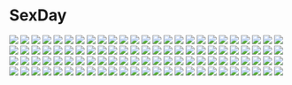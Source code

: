 # SexDay
![](https://konachan.com/jpeg/f318f743251ca54ea9603e41e579eabf/Konachan.com%20-%20150835%20akinashi_yuu%20fairys%20game_cg%20ima_sugu_onii-chan_ni_imouto_da_tte_iitai%21%20male%20mitani_rikuto%20nanase_matsuri.jpg)
![](https://konachan.com/image/c50cabf99c14a0849e6074f24ae53e8c/Konachan.com%20-%2047162%20axel%20donald_duck%20goofy%20kairi%20kingdom_hearts%20mickey%20namine%20roxas%20sora.jpg)
![](https://konachan.com/image/5840415bc3294d9973ee6a91bbf78b11/Konachan.com%20-%2014559%20ai_yori_aoshi%20apron%20sakuraba_aoi.jpg)
![](https://konachan.com/image/73893a8e58c3177ed34da2822c1da3da/Konachan.com%20-%20203432%20blood%20boots%20eyepatch%20gloves%20nujima%20panties%20purple_hair%20short_hair%20skirt%20striped_panties%20sword%20thighhighs%20tie%20underwear%20weapon%20white%20yellow_eyes.jpg)
![](https://konachan.com/jpeg/81666e0255522dce58fdca9b71b8bb2e/Konachan.com%20-%20295808%20blonde_hair%20breast_hold%20breasts%20chain%20couch%20fate_extra%20fate_%28series%29%20flowers%20green_eyes%20nero_claudius_%28fate%29%20rose%20short_hair%20tsuuhan.jpg)
![](https://konachan.com/image/dce1a7976e1eacc6aad9fe0d2f6aff3f/Konachan.com%20-%20130642%20animal_ears%20blush%20ketsushi%20mousegirl%20nazrin%20penis%20red_eyes%20touhou%20uncensored.jpg)
![](https://konachan.com/jpeg/abfb4f33969a6b3c1559c2c17aa84abc/Konachan.com%20-%20262020%20building%20junpei_%28juntonanotukunanika%29%20male%20original%20water%20waterfall.jpg)
![](https://konachan.com/image/24e768a2e872aed3d5f6266c1ba8e42d/Konachan.com%20-%20189877%20animal_ears%20blonde_hair%20blue_eyes%20blush%20foxgirl%20loli%20long_hair%20original%20panties%20tachimi_%28basue%29%20tail%20underwear.jpg)
![](https://konachan.com/image/6bdafae00dd5b64e0c139ac5e2b2c45d/Konachan.com%20-%2060397%20clannad%20furukawa_akio%20furukawa_nagisa%20furukawa_sanae%20okazaki_tomoya.jpg)
![](https://konachan.com/image/ad1ec76387e65c4733f8c31efd0e9fed/Konachan.com%20-%20298062%20blush%20bow%20close%20gloves%20idolmaster%20idolmaster_shiny_colors%20minyom%20ponytail%20purple_eyes%20purple_hair%20tanaka_mamimi%20winter.jpg)
![](https://konachan.com/jpeg/2203f22dd50584e395480e4e553696b8/Konachan.com%20-%2098686%20game_cg%20gray_hair%20kona_nako%20nishimata_aoi%20orange_eyes%20school_uniform%20sekai_seifuku_kanojo.jpg)
![](https://konachan.com/image/e3ce747e299bdcb7dc58d11845f6fc8a/Konachan.com%20-%20148926%20ass%20black_hair%20glasses%20original%20panties%20pantyhose%20red_eyes%20school_uniform%20skirt%20umakatsuhai%20underwear%20white.jpg)
![](https://konachan.com/image/67ad045e52c1b281d7bec6c588f3c67e/Konachan.com%20-%2035888%20kyouran_kazoku_nikki.jpg)
![](https://konachan.com/image/0251c0aaac46ad76f21680118df80a38/Konachan.com%20-%20179252%20anthropomorphism%20close%20kantai_collection%20kuronekonero%20nagato_%28kancolle%29.jpg)
![](https://konachan.com/image/5982a47bd5919c1e4d772a40b83819a3/Konachan.com%20-%2066456%20mei_%28loopin%29%20miki_%28vocaloid%29%20vocaloid%20white.jpg)
![](https://konachan.com/image/b64412c42d992fcb1796fc3d0dfeebb0/Konachan.com%20-%2015600%20ikkitousen%20kanu_unchou.jpg)
![](https://konachan.com/jpeg/9683901bf9ab69ff9c269b21eae956d7/Konachan.com%20-%20212060%20anapom%20blush%20breasts%20censored%20cum%20game_cg%20long_hair%20nipples%20ootori_maria%20open_shirt%20orange_hair%20purple_eyes%20pussy%20pussy_juice%20sex%20twintails%20underwear.jpg)
![](https://konachan.com/image/b95d67abab0e38f3469e61489027a5e4/Konachan.com%20-%20202111%20dress%20grass%20hatsune_miku%20landscape%20long_hair%20scenic%20sombernight%20tree%20vocaloid.jpg)
![](https://konachan.com/image/3df85496a026f08fddf3bfa53f87607a/Konachan.com%20-%20223001%20anthropomorphism%20kantai_collection%20polychromatic%20re-class_battleship%20tendo_%28zhazhatiantong%29.jpg)
![](https://konachan.com/image/ad71900fbe7e0e684b9a2ef5945c6c7c/Konachan.com%20-%20134174%20blue_hair%20bra%20breasts%20brown_eyes%20cleavage%20original%20panties%20umakatsuhai%20underwear%20undressing%20wet.jpg)
![](https://konachan.com/image/222247359bff15878f70eb61dbac49d3/Konachan.com%20-%2051922%20all_male%20male%20shigure_risa.jpg)
![](https://konachan.com/image/42301b5c384d7cc0fc527e3d90967f16/Konachan.com%20-%2036300%203d%20bikini%20breasts%20cleavage%20close%20navel%20open_shirt%20orange_eyes%20ponytail%20red_hair%20swimsuit%20tengen_toppa_gurren_lagann%20underboob%20white%20yoko_littner.jpg)
![](https://konachan.com/image/684ddb3fab962424ed7d28ce82b31024/Konachan.com%20-%20126127%20blue_eyes%20blush%20bra%20breasts%20cum%20glasses%20mikamin%20navel%20nipples%20open_shirt%20original%20pink_hair%20underwear.jpg)
![](https://konachan.com/image/3ae6b0f955a96c60c9f56635685740e7/Konachan.com%20-%20143970%20blue_eyes%20blue_hair%20hatsune_miku%20long_hair%20skirt%20thighhighs%20tie%20twintails%20vocaloid%20white%20zettai_ryouiki.jpg)
![](https://konachan.com/jpeg/1cf8a613ec7d3134a0e19abb69bc539d/Konachan.com%20-%20258326%20alice_schuberg%20bed%20blonde_hair%20blush%20breasts%20censored%20cum%20game_cg%20long_hair%20nipples%20nude%20penis%20pussy%20sex%20splush_wave%20sword_art_online%20tagme_%28artist%29.jpg)
![](https://konachan.com/jpeg/ad24a22862ddecceb0dd805f1b60e2d2/Konachan.com%20-%20180566%20blonde_hair%20blue_eyes%20blush%20bow%20breasts%20dengeki_hime%20dress%20logo%20long_hair%20nanami_ayane%20nipples%20no_bra%20panties%20scan%20spread_legs%20thighhighs%20underwear.jpg)
![](https://konachan.com/jpeg/20b086574be936a64f82e882aa7679d6/Konachan.com%20-%20307266%20dress%20long_hair%20original%20planet%20polychromatic%20riannannair%20white_hair.jpg)
![](https://konachan.com/jpeg/6eee1610fdb9b61430a5909e1e1f9132/Konachan.com%20-%20123368%20bed%20black_hair%20blush%20brown_eyes%20brown_hair%20game_cg%20kitahara_haruki%20long_hair%20male%20ogiso_setsuna%20pantyhose%20short_hair%20skirt%20tears%20white_album_2.jpg)
![](https://konachan.com/jpeg/dcfec14816b4cade397815d17d78efc5/Konachan.com%20-%20261960%20blue_hair%20blush%20breasts%20censored%20cum%20game_cg%20nipples%20nude%20penis%20purple_eyes%20pussy%20sayori%20short_hair%20spread_legs%20tentacle_games%20tropical_liquor.jpg)
![](https://konachan.com/image/fa61dc2ef271065fd17c887644e04326/Konachan.com%20-%20294692%20bicolored_eyes%20black_hair%20cropped%20date_a_live%20dress%20gloves%20goth-loli%20gun%20lolita_fashion%20long_hair%20night%20thighhighs%20tokisaki_kurumi%20weapon%20yue_xiao_e.jpg)
![](https://konachan.com/image/74ef492acf09729c7f72b24f82bd643b/Konachan.com%20-%2071444%20akiyama_mio%20ch%40r%20k-on%21%20wink.jpg)
![](https://konachan.com/image/d4de2f69b081a4f9c4a5c273c81e01b7/Konachan.com%20-%20253322%20animal%20bandage%20bird%20blue_eyes%20boots%20bow%20candy%20cat%20chain%20fire%20gloves%20group%20halloween%20hat%20lollipop%20male%20pumpkin%20sarashi%20skirt%20tail%20vocaloid%20witch_hat.jpg)
![](https://konachan.com/image/6b0cd6dadeca85ebae7856b6e735bf69/Konachan.com%20-%20199309%20bed%20blush%20breasts%20cleavage%20love_live%21_school_idol_project%20nishikino_maki%20nunna%20phone%20pink_eyes%20red_hair%20short_hair.jpg)
![](https://konachan.com/jpeg/9c8f81dea5c111e39b7a3c891521456b/Konachan.com%20-%2093788%20all_male%20kagamine_len%20male%20vocaloid.jpg)
![](https://konachan.com/jpeg/c19a6158d69262fd753e63c216863b64/Konachan.com%20-%20116702%20bunnygirl%20jpeg_artifacts%20monochrome%20pantyhose%20ueda_yuu.jpg)
![](https://konachan.com/image/0060e8876ee5f96a19f9df943942cf96/Konachan.com%20-%20290129%20azur_lane%20cross%20doomfest%20dress%20goth-loli%20gray_hair%20jpeg_artifacts%20lolita_fashion%20long_hair%20polychromatic%20red_eyes%20skirt_lift%20twintails.jpg)
![](https://konachan.com/image/bc689b7005e25bc18a4da76f0a72fdfa/Konachan.com%20-%20296336%20brown_hair%20building%20city%20clouds%20jpeg_artifacts%20k_kanehira%20long_hair%20night%20original%20scenic%20sky%20watermark.jpg)
![](https://konachan.com/jpeg/9357b52b083282b5a8bd552fea90d350/Konachan.com%20-%20179149%20ass%20breasts%20game_cg%20hapymaher%20koku%20nipples%20open_shirt%20panties%20school_uniform%20tagme%20tagme_%28character%29%20underwear.jpg)
![](https://konachan.com/jpeg/6f48e1a24b3ae6a3c9c5a007e143af23/Konachan.com%20-%20178923%20armeechef%20blonde_hair%20choker%20dress%20drink%20flowers%20gloves%20long_hair%20original%20pixiv_fantasia%20red_eyes%20rose%20saberiii%20thighhighs%20vampire.jpg)
![](https://konachan.com/image/b643e8bbc9487b56e59a77fb2e5f1b84/Konachan.com%20-%2019656%20animated%20artoria_pendragon_%28all%29%20fate_%28series%29%20fate_stay_night%20saber.gif)
![](https://konachan.com/image/fa0d94aacf0f2c0a9783378c35a070f1/Konachan.com%20-%2056724%20hagall_valkyr%20shirogane_no_soleil%20tsurugi_hagane.jpg)
![](https://konachan.com/image/464be0e99c1dee93a9f7c284bd641fcd/Konachan.com%20-%2026870%20tagme.jpg)
![](https://konachan.com/image/05c2aaea22bbfc76cc6d6445946f07fc/Konachan.com%20-%20127244%20barefoot%20book%20dark_skin%20diebuster%20drawfag%20lal%27c_mellk_mal%20short_hair%20white_hair%20yellow_eyes.jpg)
![](https://konachan.com/image/cbe52233e5fe6d8d302c9d92bb3bab01/Konachan.com%20-%2055949%20hitachiin_hikaru%20hitachiin_kaoru%20ouran_koukou_host_club%20twins.jpg)
![](https://konachan.com/jpeg/83e65be7745315a494ba19b92cde43d5/Konachan.com%20-%20235681%20aliasing%20animal_ears%20catgirl%20chibi%20maple_%28sayori%29%20minazuki_shigure%20neko_works%20nekopara%20sayori%20third-party_edit%20vanilla_%28sayori%29%20white.jpg)
![](https://konachan.com/jpeg/8af160e85ba9cb0096da95b5b7685db7/Konachan.com%20-%20283898%20beach%20bikini%20cat_smile%20clouds%20drink%20flat_chest%20food%20fruit%20green_eyes%20loli%20long_hair%20ponytail%20sky%20swimsuit%20umbrella%20waifu2x%20water%20wink%20yuuuuu.jpg)
![](https://konachan.com/image/4a7fe5113a02de064172492b98151632/Konachan.com%20-%20280246%20card_captor_sakura%20clamp%20daidouji_tomoyo%20kinomoto_sakura%20kinomoto_touya%20scan%20tsukishiro_yukito.jpg)
![](https://konachan.com/image/7592ba74ecb3ce698c5d37845ff02fc8/Konachan.com%20-%20260023%20bed%20blush%20breasts%20censored%20glasses%20long_hair%20navel%20nipples%20nopan%20penis%20purple_eyes%20purple_hair%20pussy%20pussy_juice%20rider%20sex%20shirt_lift%20twinameless.jpg)
![](https://konachan.com/image/ac17be03a0463d77642a8f85b751403a/Konachan.com%20-%20271732%20animal%20boots%20butterfly%20cat%20forest%20japanese_clothes%20katana%20long_hair%20mask%20original%20sword%20tagme_%28artist%29%20tree%20weapon%20white_hair%20wolf.jpg)
![](https://konachan.com/image/259fe1370f4e969224005dbb9bfd9e8f/Konachan.com%20-%20175648%20building%20kurono-kuro%20night%20stars.jpg)
![](https://konachan.com/image/5549e585618f5b0508ee9a25d1ec7452/Konachan.com%20-%20144913%20black_hair%20dark%20hakurei_reimu%20japanese_clothes%20long_hair%20miko%20polychromatic%20touhou.jpg)
![](https://konachan.com/image/7cd3e376fd80fbec73965aa6a6f8a8c0/Konachan.com%20-%2013135%20toki_wo_kakeru_shoujo.jpg)
![](https://konachan.com/image/0324e17fb024d69391533cc0fcbbe06c/Konachan.com%20-%20213099%20aliasing%20breasts%20brown_hair%20cape%20erect_nipples%20fate_%28series%29%20hat%20katana%20long_hair%20navel%20nude%20petals%20red_eyes%20sword%20underboob%20weapon%20yoshida_takuma.jpg)
![](https://konachan.com/jpeg/f9a6fa8e3bac3862fe3307fe2f2015d1/Konachan.com%20-%20127522%20bikini%20long_hair%20maji_de_watashi_ni_koi_shinasai%21%20mayuzumi_yukie%20shiina_miyako%20swimsuit%20tagme.jpg)
![](https://konachan.com/image/6e2ba9ec2faa890b765da449d1b1f1a0/Konachan.com%20-%2013607%20all_male%20gray_hair%20hatake_kakashi%20male%20naruto%20red_eyes.jpg)
![](https://konachan.com/jpeg/ba9180ffdef6c1353b6ea754f58d640a/Konachan.com%20-%2043748%20creator%20ragnarok_online%20sniper_%28ragnarok_online%29%20sword%20weapon%20yuuki_tatsuya.jpg)
![](https://konachan.com/image/84e9ef4b19b889f1b90db1051ac34a43/Konachan.com%20-%20131538%20akatonbo%20hatsune_miku%20sakura_miku%20vocaloid%20yuki_miku.jpg)
![](https://konachan.com/image/a1cc0b482ce92847634960f5ad8e6918/Konachan.com%20-%2087140%2047agdragon%20breasts%20cleavage%20hat%20moon%20pink_hair%20red_eyes%20skirt%20tail%20wings.jpg)
![](https://konachan.com/image/d4ee82a571550df1ed440dd742ff7727/Konachan.com%20-%20231167%20animal%20breasts%20cait%20cape%20cat%20fan%20flowers%20petals%20red_eyes%20red_hair%20skirt%20thighhighs%20zettai_ryouiki.jpg)
![](https://konachan.com/jpeg/d140459e04d8454a3c4b77c2d76b8c1a/Konachan.com%20-%2031650%20hito_nami%20red%20sayonara_zetsubou_sensei.jpg)
![](https://konachan.com/jpeg/a7344bf9c53b84a8a0a8477c5a1d6b6b/Konachan.com%20-%20151792%20breasts%20brown_hair%20censored%20cleavage%20cube%20game_cg%20handjob%20kanekiyo_miwa%20kurano_izumi%20kurano_mikoto%20orange_hair%20penis%20wink.jpg)
![](https://konachan.com/image/461ac0a67976dab3733686347581e37d/Konachan.com%20-%2016251%20kazami_mizuho%20morino_ichigo%20onegai_teacher%20onegai_twins.jpg)
![](https://konachan.com/image/cf3978eb26dd6a6f645835e63a1cead2/Konachan.com%20-%2068399%20blonde_hair%20blue_eyes%20ef%20ef_a_fairy_tale_of_the_two%20hayama_mizuki%20kusukusu%20ribbons%20school_uniform%20skirt.jpg)
![](https://konachan.com/jpeg/76b160b33675ecfce63fd14dbcd4bdb3/Konachan.com%20-%20272888%20all_male%20bandaid%20chinese_clothes%20dragonball%20dragon_ball_super%20dragon_ball_z%20goro_%28szyk7834%29%20hat%20male%20tenshinhan.jpg)
![](https://konachan.com/image/d6fd0721d15f33e01a9ed3f8567e9cb9/Konachan.com%20-%20129588%20hatsune_miku%20ume_%28326310%29%20vocaloid.jpg)
![](https://konachan.com/jpeg/ce9090ab760cc405f903ddc6dfb2ab7f/Konachan.com%20-%20299493%20bed%20blush%20breasts%20brown_hair%20cleavage%20dress%20original%20pajamas%20petals%20purple_eyes%20short_hair%20sourenkio.jpg)
![](https://konachan.com/jpeg/f786381d26a0d37e2ab4c04d18cafe22/Konachan.com%20-%20196010%20animal%20aqua_hair%20bandaid%20bird%20hatsune_miku%20mivit%20tears%20twintails%20vocaloid%20watermark.jpg)
![](https://konachan.com/jpeg/7da5f23badbfaa3b8dc7e05c02bb90d9/Konachan.com%20-%20291700%20anthropomorphism%20azur_lane%20black_hair%20blush%20elbow_gloves%20gloves%20horns%20kitsune_neko%20long_hair%20pantyhose%20skirt%20topless%20watermark%20white%20yellow_eyes.jpg)
![](https://konachan.com/jpeg/c71e805bd3cf85b7c529f714ee57c160/Konachan.com%20-%20238775%20black_hair%20gray_eyes%20navel%20original%20petals%20short_hair%20skirt%20teru_%28kazanawa%29%20thighhighs.jpg)
![](https://konachan.com/image/23e10dcdca7e986cf1e3610ce6483037/Konachan.com%20-%20224584%201055%20blue_hair%20close%20crying%20flowers%20hatsune_miku%20orange_eyes%20polychromatic%20vocaloid.jpg)
![](https://konachan.com/image/77ee640fec5be5bbfa6ca953e8494d81/Konachan.com%20-%20175577%20animal_ears%20barefoot%20bba_biao%20blush%20bow%20brown_hair%20christmas%20food%20gloves%20green_eyes%20kneehighs%20purple_eyes%20purple_hair%20ribbons%20tail%20twintails.jpg)
![](https://konachan.com/image/85aafb33535a27e85082b1ab01f556ad/Konachan.com%20-%2032931%20side_b%20touhou%20yagokoro_eirin.jpg)
![](https://konachan.com/image/6ebdeb44be1eeaaab1001fd0d7342e99/Konachan.com%20-%20172528%20armin_arlert%20black_hair%20blonde_hair%20boots%20brown_hair%20eren_jaeger%20food%20glasses%20group%20hanji_zoe%20marco_bodt%20mono_land%20ponytail%20sasha_browse%20uniform.jpg)
![](https://konachan.com/image/6147d36015d4e2ef0a78acb929232f3a/Konachan.com%20-%20206940%20aqua_eyes%20bow%20candy%20ceru%20green_hair%20hatsune_miku%20japanese_clothes%20kimono%20long_hair%20ribbons%20vocaloid.jpg)
![](https://konachan.com/jpeg/12efd624ff3695f0afae140a0755fb16/Konachan.com%20-%20216873%202girls%20aqua_eyes%20blonde_hair%20breasts%20cleavage%20dark_skin%20glasses%20gloves%20green_eyes%20hoodie%20long_hair%20nitroplus%20olga%20red_hair%20tokyo_necro%20wink.jpg)
![](https://konachan.com/image/6db4301a8b728fc531afdf728e541af5/Konachan.com%20-%2028148%20alice_parade%20blonde_hair%20blue_eyes%20blush%20censored%20cum%20game_cg%20hat%20odoodo_funny%20pussy%20pussy_juice%20spread_legs%20spread_pussy%20thighhighs%20unisonshift.jpg)
![](https://konachan.com/jpeg/9546aaecd568dfd605818dd492f090a5/Konachan.com%20-%20264406%20aqua_eyes%20black_eyes%20black_hair%20book%20bow%20cake%20candy%20couch%20dress%20drink%20food%20fuji_choko%20gloves%20green_hair%20long_hair%20male%20skirt%20socks%20twintails%20uniform.jpg)
![](https://konachan.com/image/60acec8e77b42ad3b6a68ddecad0338d/Konachan.com%20-%2092053%20aqua_hair%20azu_%28azzz%29%20blonde_hair%20blue_hair%20chuck%20corset_%28character%29%20fastener%20gun%20horns%20katana%20panty_%28character%29%20pointed_ears%20scanty%20sword%20tagme%20weapon.jpg)
![](https://konachan.com/jpeg/5486108e84cf8b3e985955e5fdaed9d6/Konachan.com%20-%20139355%20breasts%20censored%20game_cg%20long_hair%20nipples%20ooba_kagerou%20open_shirt%20penis%20pussy%20red_hair%20satomura_momiji%20sex%20thighhighs%20wet.jpg)
![](https://konachan.com/image/8805de1b80a4538aff030747ffbad5fd/Konachan.com%20-%2030386%20tagme.jpg)
![](https://konachan.com/jpeg/e6a2d92438a89e07d0019bd749b189c6/Konachan.com%20-%2068350%20baka_to_test_to_shoukanjuu%20close%20vector%20yoshii_akihisa.jpg)
![](https://konachan.com/jpeg/7c66ca8a7084ef892417f46aa9f518c1/Konachan.com%20-%2046373%20tokiame%20touhou.jpg)
![](https://konachan.com/image/d95c5568d5719902ac29b86394b219dd/Konachan.com%20-%2071607%20black_hair%20guitar%20instrument%20k-on%21%20nakano_azusa%20twintails.jpg)
![](https://konachan.com/image/3ae9782a2a0cdc65d2a542af37006eaf/Konachan.com%20-%20220556%2021yc_%28september_breeze%29%20final_fantasy%20final_fantasy_vii%20tifa_lockhart.jpg)
![](https://konachan.com/image/22465053040a6aa23db4f860267e3905/Konachan.com%20-%20271359%20anthropomorphism%20azur_lane%20bicolored_eyes%20blue_hair%20breasts%20cleavage%20dress%20gradient%20horns%20ibuki_%28azur_lane%29%20long_hair%20maya_g.jpg)
![](https://konachan.com/image/465c3a81f0c6a6517064613f6c12ba37/Konachan.com%20-%20159119%20all_male%20bodysuit%20ledo_%28suisei_no_gargantia%29%20male%20sesgusi%20skintight%20suisei_no_gargantia.jpg)
![](https://konachan.com/jpeg/17d86b316ecc8efd9caeab1b4ad72f82/Konachan.com%20-%20270251%20ass%20breasts%20brown_hair%20gochuumon_wa_usagi_desu_ka%3F%20kohakugin%20long_hair%20navel%20nipples%20nude%20thighhighs%20ujimatsu_chiya.jpg)
![](https://konachan.com/jpeg/718ae8fca560e6638fabb3f65c5dbcb2/Konachan.com%20-%20240290%20blonde_hair%20blush%20breasts%20gloves%20long_hair%20navel%20nipples%20panties%20school_uniform%20shimeno_puni%20shokuhou_misaki%20thighhighs%20underwear%20waifu2x%20yellow_eyes.jpg)
![](https://konachan.com/jpeg/acf153bf1bba2289735d8eb5384304a1/Konachan.com%20-%2057625%20mikado_ryouko%20swimsuit%20to_love_ru.jpg)
![](https://konachan.com/image/5f95a5ffe58689887d508636cb12652d/Konachan.com%20-%20184799%20black_hair%20cape%20cc%20code_geass%20green_hair%20hat%20lelouch_lamperouge%20male%20petals%20purple_eyes%20ryuuzaki_ichi%20uniform%20yellow_eyes.jpg)
![](https://konachan.com/jpeg/72502e2fcaba126acc6329398661393d/Konachan.com%20-%2045118%20darker_than_black%20kayanuma_kiko%20vector.jpg)
![](https://konachan.com/image/a998c2b77c139b3804b207f64cd32a99/Konachan.com%20-%2032857%20binchou-tan%20binchou-tan_%28series%29%20chiku-tan%20ekusa_takahito.jpg)
![](https://konachan.com/jpeg/04dcfa276c638df9ea3a02af1b249d0f/Konachan.com%20-%2091624%20group%20male%20tagme.jpg)
![](https://konachan.com/jpeg/4b943bd829e7d70067a9d54810c59d41/Konachan.com%20-%2019471%20close%20mahou_shoujo_lyrical_nanoha%20nanohana_jiyuu%20takamachi_nanoha%20vector.jpg)
![](https://konachan.com/jpeg/cdba41cbd7b336bf42f15d01c0238159/Konachan.com%20-%20173177%20indico_lite%20mitha%20nanagane_educational_institution%20nipples%20nipple_slip%20sakuranomiya_arisa%20school_swimsuit%20swimsuit%20thighhighs%20white.jpg)
![](https://konachan.com/jpeg/fe9b358ec7eb49a4f0d4e10f2a3ebe5a/Konachan.com%20-%2081804%20black_hair%20building%20clouds%20mikipuruun_no_naegi%20original%20purple_eyes%20scenic%20school_uniform%20short_hair%20sky.jpg)
![](https://konachan.com/jpeg/f9967e81ce4cb3e15d40a20da2b386c3/Konachan.com%20-%20220655%20atom_%28%40tom%29%20blue_hair%20blush%20breasts%20brown_eyes%20brown_hair%20cleavage%20cropped%20crystal%20dress%20long_hair%20male%20pokemon%20short_hair%20topless%20waifu2x.jpg)
![](https://konachan.com/jpeg/2235cde5117b4ed8709b2a4bbdcc13c4/Konachan.com%20-%20249042%20blonde_hair%20blush%20bra%20breasts%20game_cg%20gloves%20long_hair%20nipples%20panties%20panty_pull%20purple_eyes%20shirt_lift%20underwear%20undressing%20wink%20wristwear.jpg)
![](https://konachan.com/image/4ec72a2fc4e004e7865d9199cc4aeaa1/Konachan.com%20-%20127305%20agi_%28holic2007%29%20all_male%20blue_eyes%20blue_hair%20close%20flowers%20hat%20kaito%20male%20scarf%20vocaloid.jpg)
![](https://konachan.com/jpeg/8e0e1113c101b07247e711a228f9ce17/Konachan.com%20-%2088506%20blonde_hair%20edward_elric%20fullmetal_alchemist%20grass%20tree%20winry_rockbell.jpg)
